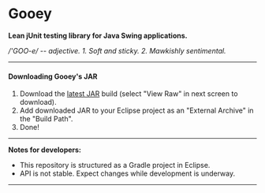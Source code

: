 Gooey
=====
<p><strong>Lean jUnit testing library for Java Swing applications.</strong></p>
<i>/'GOO-e/ -- adjective. 1. Soft and sticky. 2. Mawkishly sentimental.</i><br/>
<hr>
<h4>Downloading Gooey's JAR</h4>
<ol>
<li>Download the <a href="https://github.com/robertoaflores/Gooey/blob/master/gooey/build/libs/gooey.jar">latest JAR</a> build (select "View Raw" in next screen to download).
<li>Add downloaded JAR to your Eclipse project as an "External Archive" in the "Build Path". 
<li>Done!
</ol>
<hr>
<strong>Notes for developers:</strong>
<ul>
<li>This repository is structured as a Gradle project in Eclipse.<br/>
<li>API is not stable. Expect changes while development is underway.<br/>
</ul>
<hr>
